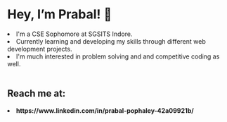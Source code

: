  <h1> Hey, I’m Prabal! 👋 </h1>
<li> I'm a CSE Sophomore at SGSITS Indore.<br> </li>
<li> Currently learning and developing my skills through different web development projects.<br></li>
<li> I'm much interested in problem solving and and competitive coding as well.<br></li>
<br>
 <b> <h2> Reach me at: </h2> 
<li> https://www.linkedin.com/in/prabal-pophaley-42a09921b/ </li>

<!---
praball/praball is a ✨ special ✨ repository because its `README.md` (this file) appears on your GitHub profile.
You can click the Preview link to take a look at your changes.
--->
